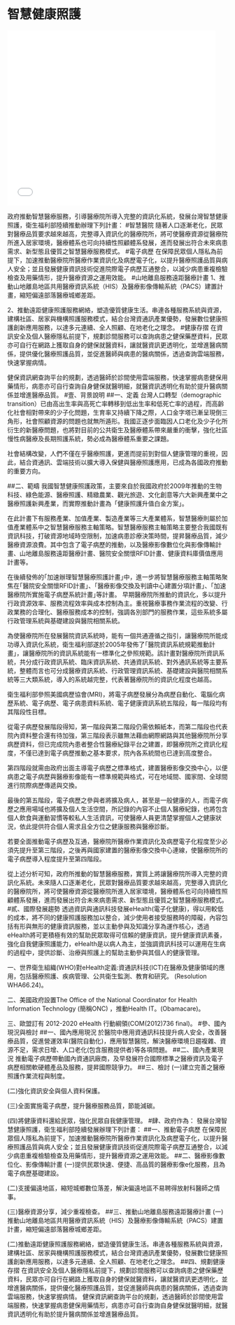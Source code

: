 # 智慧健康照護

<iframe src="//www.slideshare.net/slideshow/embed_code/45114157" width="476" height="400" frameborder="0" marginwidth="0" marginheight="0" scrolling="no"></iframe>


政府推動智慧醫療服務，引導醫療院所導入完整的資訊化系統，發展台灣智慧健康照護，衛生福利部陸續推動辦理下列計畫：
#智慧醫院
隨著人口逐漸老化，民眾對醫療品質要求越來越高，完整導入資訊化的醫療院所，將可使醫療資源從醫療院所進入居家環境，醫療體系也可向持續性照顧體系發展，進而發展出符合未來病患需求、新型態且優質之智慧醫療服務模式。
#電子病歷 
在保障民眾個人隱私為前提下，加速推動醫療院所醫療作業資訊化及病歷電子化，以提升醫療照護品質與病人安全；並且發展健康資訊技術促進院際電子病歷互通整合，以減少病患重複檢驗檢查及用藥情形，提升醫療資源之運用效能。 
#山地離島服務遠距醫療計畫 
1、推動山地離島地區共用醫療資訊系統（HIS）及醫療影像傳輸系統（PACS）建置計畫，縮短偏遠部落醫療城鄉差距。

2、推動遠距健康照護服務網絡，塑造優質健康生活。串連各種服務系統與資源，建構社區、居家與機構照護服務模式，結合台灣資通訊產業優勢，發展數位健康照護創新應用服務，以達多元連續、全人照顧、在地老化之理念。
#健康存摺
在資訊安全及個人醫療隱私前提下，規劃診間服務可以查詢病患之健保藥歷資料，民眾亦可自行在網路上獲取自身的健保就醫資料，讓就醫資訊更透明化，並增進醫病關係，提供優化醫療照護品質，並促進醫師與病患的醫病關係，透過查詢雲端服務，快速掌握病情。

健保資訊網查詢平台的規劃，透過醫師於診間使用雲端服務，快速掌握病患健保用藥情形，病患亦可自行查詢自身健保就醫明細，就醫資訊透明化有助於提升醫病關係並增進醫療品質。
#壹、背景說明
##一、定義
台灣人口轉型（demographic transition）已由高出生率與高死亡率轉移到低出生率和低死亡率的過程，而高齡化社會相對帶來的少子化問題，生育率又持續下降之際，人口金字塔已漸呈現倒三角形，社會照顧資源的問題也就無所遁形。我國正逐步面臨因人口老化及少子化所衍生的新醫療問題，也將對目前的公共衛生及醫療體系帶來嚴重的衝擊，強化社區慢性病醫療及長期照護系統，勢必成為醫療體系重要之課題。

社會結構改變，人們不僅在乎醫療照護，更進而提前到對個人健康管理的重視，因此，結合資通訊、雲端技術以擴大導入保健與醫療照護應用，已成為各國政府推動的重要方向。

##二、範疇
我國智慧健康照護政策，主要來自於我國政府於2009年推動的生物科技、綠色能源、醫療照護、精緻農業、觀光旅遊、文化創意等六大新興產業中之醫療照護新興產業，而實際推動計畫為「健康照護升值白金方案」。

在此計畫下有服務產業、加值產業、製造產業等三大產業體系，智慧醫療則屬於加值產業體系中之智慧醫療服務主軸策略。智慧醫療服務主軸策略主要整合我國既有資訊科技，打破資源地域時空限制，加速病患診療決策時間，提昇醫療品質，減少醫療資源浪費。其中包含了電子病歷的推動，以及醫療影像數位化與影像傳輸計畫、山地離島服務遠距醫療計畫、醫院安全關懷RFID計畫、健康資料庫價值應用計畫等。

在後續發佈的｢加速辦理智慧醫療照護計畫｣中，進一步將智慧醫療服務主軸策略聚焦在｢醫院安全關懷RFID計畫｣、｢醫療影像交換及判讀中心建置分項計畫｣、｢加速醫療院所實施電子病歷系統計畫｣等計畫。
早期醫療院所推動的資訊化，多以提升行政資源效率、服務流程效率與成本控制為主。重視醫療事務作業流程的改變、行政業務的合理化、醫療服務成本的控制，強調各別部門的服務作業，這些系統多屬行政管理系統與基礎建設與醫院相關系統。

為使醫療院所在發展醫院資訊系統時，能有一個共通遵循之指引，讓醫療院所能成功導入資訊化系統，衛生福利部遂於2005年發佈了｢醫院資訊系統規範推動計畫｣，讓醫療院所的資訊系統能有一標準化之參照規範。該計畫對醫療院所資訊系統，共分成行政資訊系統、臨床資訊系統、共通資訊系統、對外通訊系統等主要系統，整體而言也可分成醫療資訊系統、行政管理資訊系統、基礎建設與醫院相關系統等三大類系統，導入的系統越完整，代表著醫療院所的資訊化程度也越高。

衛生福利部參照美國病歷協會(MRI)，將電子病歷發展分為病歷自動化、電腦化病歷系統、電子病歷、電子病患資料系統、電子健康資訊系統五階段，每一階段均有其階段性目標。

從電子病歷發展階段得知，第一階段與第二階段仍需依賴紙本，而第二階段也代表院內資料整合還有待加強，第三階段表示雖無法藉由網際網路與其他醫療院所分享病歷資料，但已完成院內患者整合性醫療紀錄平台之建置，即醫療院所之資訊化程度，不僅已達到電子病歷推動之基本要求，院內各系統間也已達到高度整合。

第四階段就需由政府出面主導電子病歷之標準格式，建置醫療影像交換中心，以便病患之電子病歷與醫療影像能有一標準規範與格式，可在地域間、國家間、全球間進行院際病歷傳遞與交換。

最後的第五階段，電子病歷之參與者將擴及病人，甚至是一般健康的人，而電子病歷之應用場域也將擴及個人生活空間，所記錄的內容不止個人醫療紀錄，也將包含個人飲食與運動習慣等較私人生活資訊，可使醫療人員更清楚掌握個人之健康狀況，依此提供符合個人需求且全方位之健康服務與醫療診斷。

若要全面推動電子病歷及互通，醫療院所醫療作業資訊化及病歷電子化程度至少必須先提升至第三階段，之後再與國家建置的醫療影像交換中心連線，使醫療院所的電子病歷導入程度提升至第四階段。

從上述分析可知，政府所推動的智慧醫療服務，實質上將讓醫療院所導入完整的資訊化系統。未來隨人口逐漸老化，民眾對醫療品質要求越來越高，完整導入資訊化的醫療院所，將可使醫療資源從醫療院所進入居家環境，醫療體系也可向持續性照顧體系發展，進而發展出符合未來病患需求、新型態且優質之智慧醫療服務模式。
#貳、國際發展趨勢
透過資訊與通訊科技發展eHealth(電子化健康)，得以用較低的成本，將不同的健康照護服務加以整合，減少使用者接受服務時的障礙，內容包括有形與無形的健康資訊服務，並以主動參與及知識分享為運作核心，透過eHealth將可更積極有效的幫助民眾取得可信賴的健康資訊，提升健康資訊素養，強化自我健康照護能力，eHealth是以病人為主，並強調資訊科技可以運用在生病的過程中，提供診斷、治療與照護上的幫助主動參與其個人的健康管理。

一、世界衛生組織(WHO)對eHealth定義:資通訊科技(ICT)在醫療及健康領域的應用，包括醫療照護、疾病管理、公共衛生監測、教育和研究。 (Resolution WHA66.24)。

二、美國政府設置The Office of the National Coordinator for Health Information Technology (簡稱ONC) ，推動Health IT。(Obamacare)。

三、歐盟訂有 2012-2020 eHealth 行動綱領(COM(2012)736 final)。
#參、國內現況與檢討
##一、國內應用現況
於醫院中應用資通訊科技提升病人安全，改善醫療品質，促進營運效率(醫院自動化)，應用智慧醫院，解決醫療環境日趨複雜、資源不足，需求日增、人口老化(包含服務提供者)等各項問題。
##二、國內產業現況
推動電子病歷帶動國內資通訊廠商，及早發展符合國際標準之醫療資訊及電子病歷相關軟硬體產品及服務，提昇國際競爭力。
##三、檢討
(一)建立完善之醫療照護作業流程與制度。

(二)強化資訊安全與個人資料保護。

(三)全面實施電子病歷，提升醫療服務品質，節能減碳。

(四)將健康資料還給民眾，強化民眾自我健康管理。
#肆、政府作為：
發展台灣智慧健康照護，衛生福利部陸續發展辦理下列計畫：
##一、推動電子病歷
在保障民眾個人隱私為前提下，加速推動醫療院所醫療作業資訊化及病歷電子化，以提升醫療照護品質與病人安全；並且發展健康資訊技術促進院際電子病歷互通整合，以減少病患重複檢驗檢查及用藥情形，提升醫療資源之運用效能。
##二、醫療影像數位化、影像傳輸計畫
(一)提供民眾快速、便捷、高品質的醫療影像e化服務，且為電子病歷基礎建設。

(二)支援偏遠地區，縮短城鄉數位落差，解決偏遠地區不易聘得放射科醫師之情事。

(三)醫療資源分享，減少重複檢查。
##三、推動山地離島服務遠距醫療計畫
(一)推動山地離島地區共用醫療資訊系統（HIS）及醫療影像傳輸系統（PACS）建置計畫，縮短偏遠部落醫療城鄉差距。

(二)推動遠距健康照護服務網絡，塑造優質健康生活。串連各種服務系統與資源，建構社區、居家與機構照護服務模式，結合台灣資通訊產業優勢，發展數位健康照護創新應用服務，以達多元連續、全人照顧、在地老化之理念。
##四、規劃健康存摺
在資訊安全及個人醫療隱私前提下，規劃診間服務可以查詢病患之健保藥歷資料，民眾亦可自行在網路上獲取自身的健保就醫資料，讓就醫資訊更透明化，並增進醫病關係，提供優化醫療照護品質，並促進醫師與病患的醫病關係，透過查詢雲端服務，快速掌握病情。
健保資訊網查詢平台的規劃，透過醫師於診間使用雲端服務，快速掌握病患健保用藥情形，病患亦可自行查詢自身健保就醫明細，就醫資訊透明化有助於提升醫病關係並增進醫療品質。
